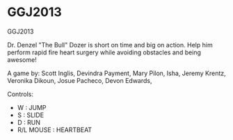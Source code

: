 GGJ2013
=======

GGJ2013

Dr. Denzel "The Bull" Dozer is short on time and big on action. 
Help him perform rapid fire heart surgery while avoiding obstacles and being awesome!

A game by:
Scott Inglis,
Devindra Payment,
Mary Pilon,
Isha,
Jeremy Krentz,
Veronika Dikoun,
Josue Pacheco,
Devon Edwards,

Controls:
- W : JUMP
- S : SLIDE
- D : RUN
- R/L MOUSE : HEARTBEAT
